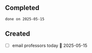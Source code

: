 
## Completed

```tasks
done on 2025-05-15
```

## Created
- [ ] email professors today 📅 2025-05-15 